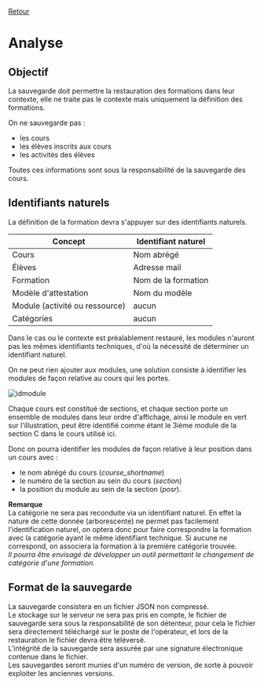 [Retour](analyse.md)


# Analyse #

## Objectif ##
La sauvegarde doit permettre la restauration des formations dans leur contexte, elle ne traite pas le contexte mais uniquement la définition des formations.

On ne sauvegarde pas :
  * les cours
  * les élèves inscrits aux cours
  * les activités des élèves
  
Toutes ces informations sont sous la responsabilité de la sauvegarde des cours.
 
## Identifiants naturels ##
La définition de la formation devra s'appuyer sur des identifiants naturels. 


|  Concept     |    Identifiant naturel |
|--------------|------------------------|
| Cours        | Nom abrégé             |
| Élèves       | Adresse mail           |
| Formation    | Nom de la formation    |
| Modèle d'attestation | Nom du modèle  |
| Module (activité ou ressource) | aucun |
| Catégories | aucun |

Dans le  cas ou le contexte est préalablement restauré, les modules n'auront pas les mêmes identifiants techniques, d'où la nécessité de déterminer un identifiant naturel.

On ne peut rien ajouter aux modules, une solution consiste à identifier les modules de façon relative au cours qui les portes.

![idmodule](https://user-images.githubusercontent.com/26385729/59425798-eff77300-8dd6-11e9-851c-82468b7543e0.png)

Chaque cours est constitué de sections, et chaque section porte un ensemble de modules dans leur ordre d'affichage, ainsi le module en vert sur l'illustration, peut être identifié comme étant le 3ième module de la section C dans le cours utilisé ici.

Donc on pourra identifier les modules de façon relative à leur position dans un cours avec :
 * le nom abrégé du cours (_course_shortname_)
 * le numéro de la section au sein du cours (_section_)
 * la position du module au sein de la section (_posr_).
 
**Remarque**  
La catégorie ne sera pas reconduite via un identifiant naturel. En effet la nature de cette donnée (arborescente) ne permet pas facilement l'identification naturel, on optera donc pour faire correspondre la formation avec la catégorie ayant le même identifiant technique. Si aucune ne correspond, on associera la formation à la première catégorie trouvée.  
_Il pourra être envisagé de développer un outil permettant le changement de catégorie d'une formation._

## Format de la sauvegarde ##
La sauvegarde consistera en un fichier JSON non compressé.  
Le stockage sur le serveur ne sera pas pris en compte, le fichier de sauvegarde sera sous la responsabilité de son détenteur, pour cela le fichier sera directement téléchargé sur le poste de l'opérateur, et lors de la restauration le fichier devra être téléversé.  
L'intégrité de la sauvegarde sera assurée par une signature électronique contenue dans le fichier.  
Les sauvegardes seront munies d'un numéro de version, de sorte à pouvoir exploiter les anciennes versions.  
